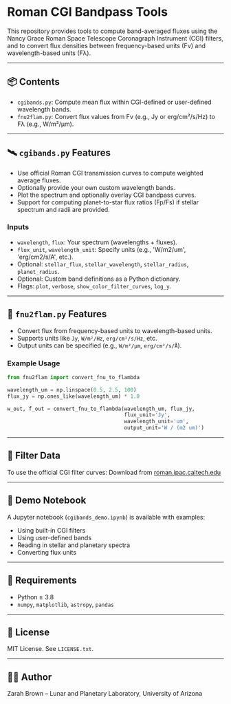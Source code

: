# Roman CGI Bandpass Tools

This repository provides tools to compute band-averaged fluxes using the Nancy Grace Roman Space Telescope Coronagraph Instrument (CGI) filters, and to convert flux densities between frequency-based units (Fν) and wavelength-based units (Fλ).

---

## 📦 Contents

- `cgibands.py`: Compute mean flux within CGI-defined or user-defined wavelength bands.
- `fnu2flam.py`: Convert flux values from Fν (e.g., Jy or erg/cm²/s/Hz) to Fλ (e.g., W/m²/μm).

---

## 🛰️ `cgibands.py` Features

- Use official Roman CGI transmission curves to compute weighted average fluxes.
- Optionally provide your own custom wavelength bands.
- Plot the spectrum and optionally overlay CGI bandpass curves.
- Support for computing planet-to-star flux ratios (Fp/Fs) if stellar spectrum and radii are provided.

### Inputs

- `wavelength`, `flux`: Your spectrum (wavelengths + fluxes).
- `flux_unit`, `wavelength_unit`: Specify units (e.g., 'W/m2/um', 'erg/cm2/s/A', etc.).
- Optional: `stellar_flux`, `stellar_wavelength`, `stellar_radius`, `planet_radius`.
- Optional: Custom band definitions as a Python dictionary.
- Flags: `plot`, `verbose`, `show_color_filter_curves`, `log_y`.

---

## 🔄 `fnu2flam.py` Features

- Convert flux from frequency-based units to wavelength-based units.
- Supports units like `Jy`, `W/m²/Hz`, `erg/cm²/s/Hz`, etc.
- Output units can be specified (e.g., `W/m²/μm`, `erg/cm²/s/Å`).

### Example Usage

```python
from fnu2flam import convert_fnu_to_flambda

wavelength_um = np.linspace(0.5, 2.5, 100)
flux_jy = np.ones_like(wavelength_um) * 1.0

w_out, f_out = convert_fnu_to_flambda(wavelength_um, flux_jy,
                                      flux_unit='Jy',
                                      wavelength_unit='um',
                                      output_unit='W / (m2 um)')
```

---

## 📁 Filter Data

To use the official CGI filter curves:
Download from [roman.ipac.caltech.edu](https://roman.ipac.caltech.edu/page/additional-coronagraph-instrument-parameters-model-and-data-html#Color_Filter_Curves)

---

## 🧪 Demo Notebook

A Jupyter notebook (`cgibands_demo.ipynb`) is available with examples:
- Using built-in CGI filters
- Using user-defined bands
- Reading in stellar and planetary spectra
- Converting flux units

---

## 🔧 Requirements

- Python ≥ 3.8
- `numpy`, `matplotlib`, `astropy`, `pandas`

---

## 📜 License

MIT License. See `LICENSE.txt`.

---

## 🧑‍💻 Author

Zarah Brown – Lunar and Planetary Laboratory, University of Arizona